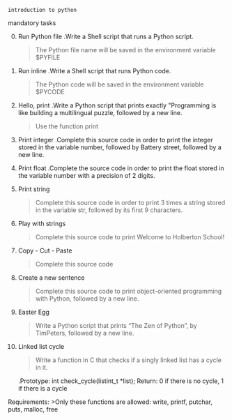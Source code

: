	introduction to python

mandatory tasks

0. Run Python file
	.Write a Shell script that runs a Python script.

	>The Python file name will be saved in the environment variable $PYFILE

1. Run inline
	.Write a Shell script that runs Python code.

	>The Python code will be saved in the environment variable $PYCODE

2. Hello, print
	.Write a Python script that prints exactly "Programming is like building a multilingual puzzle, followed by a new line.

	>Use the function print

3. Print integer
	.Complete this source code in order to print the integer stored in the variable number,
	followed by Battery street, followed by a new line.

4. Print float
	.Complete the source code in order to print the float stored in the variable number with a precision of 2 digits.

5. Print string
	>Complete this source code in order to print 3 times a string stored in the variable str,
	followed by its first 9 characters.

6. Play with strings
	>Complete this source code to print Welcome to Holberton School!

7. Copy - Cut - Paste
	>Complete this source code

8. Create a new sentence
	>Complete this source code to print object-oriented programming with Python, followed by a new line.

9. Easter Egg
	>Write a Python script that prints “The Zen of Python”, by TimPeters, followed by a new line.
10. Linked list cycle
	>Write a function in C that checks if a singly linked list has a cycle in it.

	.Prototype: int check_cycle(listint_t *list);
	Return: 0 if there is no cycle, 1 if there is a cycle

Requirements:
	>Only these functions are allowed: write, printf, putchar, puts, malloc, free

